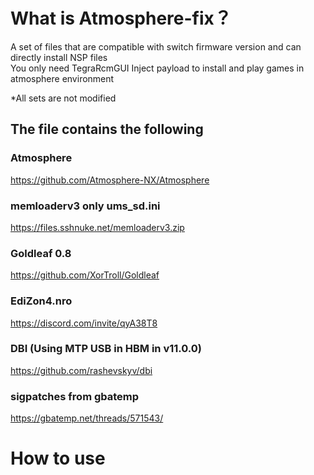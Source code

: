 # What is Atmosphere-fix？
A set of files that are compatible with switch firmware version and can directly install NSP files<br>
You only need TegraRcmGUI Inject payload to install and play games in atmosphere environment

*All sets are not modified

## The file contains the following
### Atmosphere
https://github.com/Atmosphere-NX/Atmosphere

### memloaderv3 only ums_sd.ini
https://files.sshnuke.net/memloaderv3.zip

### Goldleaf 0.8
https://github.com/XorTroll/Goldleaf

### EdiZon4.nro
https://discord.com/invite/qyA38T8

### DBI (Using MTP USB in HBM in v11.0.0)
https://github.com/rashevskyv/dbi

### sigpatches from gbatemp
https://gbatemp.net/threads/571543/

# How to use
